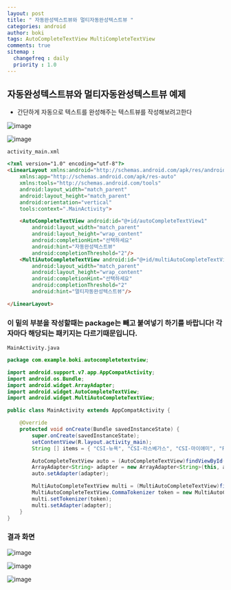 ```yaml
---
layout: post
title: " 자동완성텍스트뷰와 멀티자동완성텍스트뷰 "
categories: android
author: boki
tags: AutoCompleteTextView MultiCompleteTextView
comments: true
sitemap :
  changefreq : daily
  priority : 1.0
---
```


## 자동완성텍스트뷰와 멀티자동완성텍스트뷰 예제

* 간단하게 자동으로 텍스트를 완성해주는 텍스트뷰를 작성해보려고한다

![image](https://user-images.githubusercontent.com/39071798/70378174-e05d7f00-1960-11ea-878f-4f9ca136fb78.png)

![image](https://user-images.githubusercontent.com/39071798/70378183-f10df500-1960-11ea-8876-a0496a024fd1.png)

`activity_main.xml`
```html
<?xml version="1.0" encoding="utf-8"?>
<LinearLayout xmlns:android="http://schemas.android.com/apk/res/android"
    xmlns:app="http://schemas.android.com/apk/res-auto"
    xmlns:tools="http://schemas.android.com/tools"
    android:layout_width="match_parent"
    android:layout_height="match_parent"
    android:orientation="vertical"
    tools:context=".MainActivity">

    <AutoCompleteTextView android:id="@+id/autoCompleteTextView1"
        android:layout_width="match_parent"
        android:layout_height="wrap_content"
        android:completionHint="선택하세요"
        android:hint="자동완성텍스트뷰"
        android:completionThreshold="2"/>
    <MultiAutoCompleteTextView android:id="@+id/multiAutoCompleteTextView1"
        android:layout_width="match_parent"
        android:layout_height="wrap_content"
        android:completionHint="선택하세요"
        android:completionThreshold="2"
        android:hint="멀티자동완성텍스트뷰"/>

</LinearLayout>
```

### 이 밑의 부분을 작성할때는 package는 빼고 붙여넣기 하기를 바랍니다! 각자마다 해당되는 패키지는 다르기때문입니다.

`MainActivity.java`
```java
package com.example.boki.autocompletetextview;

import android.support.v7.app.AppCompatActivity;
import android.os.Bundle;
import android.widget.ArrayAdapter;
import android.widget.AutoCompleteTextView;
import android.widget.MultiAutoCompleteTextView;

public class MainActivity extends AppCompatActivity {

    @Override
    protected void onCreate(Bundle savedInstanceState) {
        super.onCreate(savedInstanceState);
        setContentView(R.layout.activity_main);
        String [] items = { "CSI-뉴욕", "CSI-라스베가스", "CSI-마이애미", "Friends", "Fringe", "Lost" };

        AutoCompleteTextView auto = (AutoCompleteTextView)findViewById(R.id.autoCompleteTextView1);
        ArrayAdapter<String> adapter = new ArrayAdapter<String>(this, android.R.layout.simple_dropdown_item_1line, items);
        auto.setAdapter(adapter);

        MultiAutoCompleteTextView multi = (MultiAutoCompleteTextView)findViewById(R.id.multiAutoCompleteTextView1);
        MultiAutoCompleteTextView.CommaTokenizer token = new MultiAutoCompleteTextView.CommaTokenizer();
        multi.setTokenizer(token);
        multi.setAdapter(adapter);
    }
}
```

### 결과 화면

![image](https://user-images.githubusercontent.com/39071798/70378317-472f6800-1962-11ea-86e7-51681eb4662a.png)

![image](https://user-images.githubusercontent.com/39071798/70378327-5e6e5580-1962-11ea-9709-e745baf9a1a1.png)

![image](https://user-images.githubusercontent.com/39071798/70378337-76de7000-1962-11ea-881e-2564ee2773b8.png)